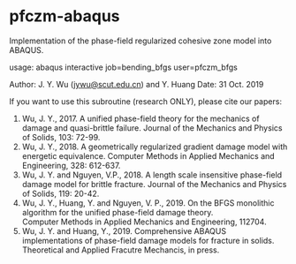 # pfczm-abaqus
Implementation of the phase-field regularized cohesive zone model into ABAQUS.

usage: abaqus interactive job=bending_bfgs user=pfczm_bfgs

Author: J. Y. Wu (jywu@scut.edu.cn) and Y. Huang
Date: 31 Oct. 2019

If you want to use this subroutine (research ONLY), please cite our papers:
1. Wu, J. Y., 2017. A unified phase-field theory for the mechanics of damage and quasi-brittle failure. 
   Journal of the Mechanics and Physics of Solids, 103: 72-99.
2. Wu, J. Y., 2018. A geometrically regularized gradient damage model with energetic equivalence. 
   Computer Methods in Applied Mechanics and Engineering, 328: 612-637.
3. Wu, J. Y. and Nguyen, V.P., 2018. A length scale insensitive phase-field damage model for brittle fracture. 
   Journal of the Mechanics and Physics of Solids, 119: 20-42.
4. Wu, J. Y., Huang, Y. and Nguyen, V. P., 2019. On the BFGS monolithic algorithm for the unified phase-field damage theory.    
   Computer Methods in Applied Mechanics and Engineering, 112704.
5. Wu, J. Y. and Huang, Y., 2019. Comprehensive ABAQUS implementations of phase-field damage models for fracture in solids. 
   Theoretical and Applied Fracutre Mechancis, in press.
